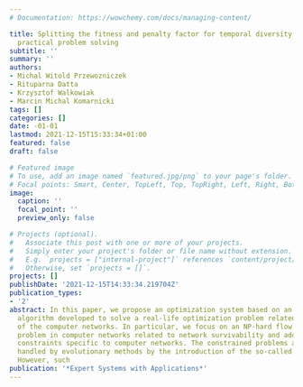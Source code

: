 ```yaml
---
# Documentation: https://wowchemy.com/docs/managing-content/

title: Splitting the fitness and penalty factor for temporal diversity increase in
  practical problem solving
subtitle: ''
summary: ''
authors:
- Michal Witold Przewozniczek
- Rituparna Datta
- Krzysztof Walkowiak
- Marcin Michal Komarnicki
tags: []
categories: []
date: -01-01
lastmod: 2021-12-15T15:33:34+01:00
featured: false
draft: false

# Featured image
# To use, add an image named `featured.jpg/png` to your page's folder.
# Focal points: Smart, Center, TopLeft, Top, TopRight, Left, Right, BottomLeft, Bottom, BottomRight.
image:
  caption: ''
  focal_point: ''
  preview_only: false

# Projects (optional).
#   Associate this post with one or more of your projects.
#   Simply enter your project's folder or file name without extension.
#   E.g. `projects = ["internal-project"]` references `content/project/deep-learning/index.md`.
#   Otherwise, set `projects = []`.
projects: []
publishDate: '2021-12-15T14:33:34.219704Z'
publication_types:
- '2'
abstract: In this paper, we propose an optimization system based on an evolutionary
  algorithm developed to solve a real-life optimization problem related to the optimization
  of the computer networks. In particular, we focus on an NP-hard flow allocation
  problem in computer networks related to network survivability and addressing various
  constraints specific to computer networks. The constrained problems are usually
  handled by evolutionary methods by the introduction of the so-called penalty factor.
  However, such
publication: '*Expert Systems with Applications*'
---
```

